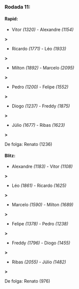 ### Rodada 11:

#### Rapid:

* Vitor *(1320)*     -     Alexandre *(1154)*

 **>** 
* Ricardo *(1771)*     -     Léo *(1933)*

 **>** 
* Milton *(1892)*     -     Marcelo *(2095)*

 **>** 
* Pedro *(1200)*     -     Felipe *(1552)*

 **>** 
* Diogo *(1237)*     -     Freddy *(1875)*

 **>** 
* Júlio *(1677)*     -     Ribas *(1623)*

 **>** 

De folga: Renato (1236)

#### Blitz:

* Alexandre *(1183)*     -     Vitor *(1108)*

 **>** 
* Léo *(1861)*     -     Ricardo *(1625)*

 **>** 
* Marcelo *(1590)*     -     Milton *(1689)*

 **>** 
* Felipe *(1378)*     -     Pedro *(1238)*

 **>** 
* Freddy *(1796)*     -     Diogo *(1455)*

 **>** 
* Ribas *(2055)*     -     Júlio *(1482)*

 **>** 

De folga: Renato (976)

